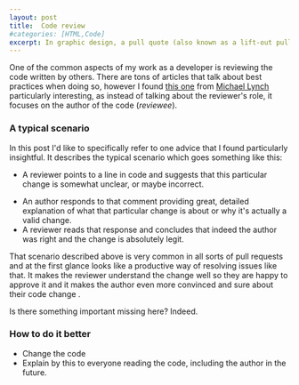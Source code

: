 ```yaml
---
layout: post
title:  Code review
#categories: [HTML,Code]
excerpt: In graphic design, a pull quote (also known as a lift-out pull quote) is a key phrase, quotation, or excerpt that has been pulled from an article and used as a page layout graphic element, serving to entice readers into the article or to highlight a key topic.
---
```

One of the common aspects of my work as a developer is reviewing the code written by others. There are tons of articles that talk about best practices when doing so, however I found [this one](https://mtlynch.io/code-review-love/) from [Michael Lynch](https://twitter.com/deliberatecoder) particularly interesting, as instead of talking about the reviewer's role, it focuses on the author of the code (*reviewee*).

### A typical scenario
In this post I'd like to specifically refer to one advice that I found particularly insightful. It describes the typical scenario which goes something like this:
- A reviewer points to a line in code and suggests that this particular change is somewhat unclear, or maybe incorrect.
* An author responds to that comment providing great, detailed explanation of what that particular change is about or why it's actually a valid change.
* A reviewer reads that response and concludes that indeed the author was right and the change is absolutely legit.

That scenario described above is very common in all sorts of pull requests and at the first glance looks like a productive way of resolving issues like that. It makes the reviewer understand the change well so they are happy to approve it and it makes the author even more convinced and sure about their code change .

Is there something important missing here? Indeed.

### How to do it better
- Change the code
- Explain by this to everyone reading the code, including the author in the future.
